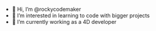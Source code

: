 - 👋 Hi, I’m @rockycodemaker
- 👀 I’m interested in learning to code with bigger projects
- 🌱 I’m currently working as a 4D developer


<!---
rockycodemaker/rockycodemaker is a ✨ special ✨ repository because its `README.md` (this file) appears on your GitHub profile.
You can click the Preview link to take a look at your changes.
--->
